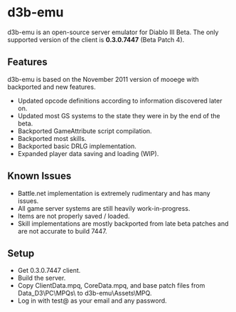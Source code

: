 # d3b-emu

d3b-emu is an open-source server emulator for Diablo III Beta. The only supported version of the client is **0.3.0.7447** (Beta Patch 4).

## Features

d3b-emu is based on the November 2011 version of mooege with backported and new features.

- Updated opcode definitions according to information discovered later on.
- Updated most GS systems to the state they were in by the end of the beta.
- Backported GameAttribute script compilation.
- Backported most skills.
- Backported basic DRLG implementation.
- Expanded player data saving and loading (WIP).

## Known Issues

- Battle.net implementation is extremely rudimentary and has many issues.
- All game server systems are still heavily work-in-progress.
- Items are not properly saved / loaded.
- Skill implementations are mostly backported from late beta patches and are not accurate to build 7447.

## Setup ##
- Get 0.3.0.7447 client.
- Build the server.
- Copy ClientData.mpq, CoreData.mpq, and base patch files from Data_D3\PC\MPQs\ to d3b-emu\Assets\MPQ\.
- Log in with test@ as your email and any password.